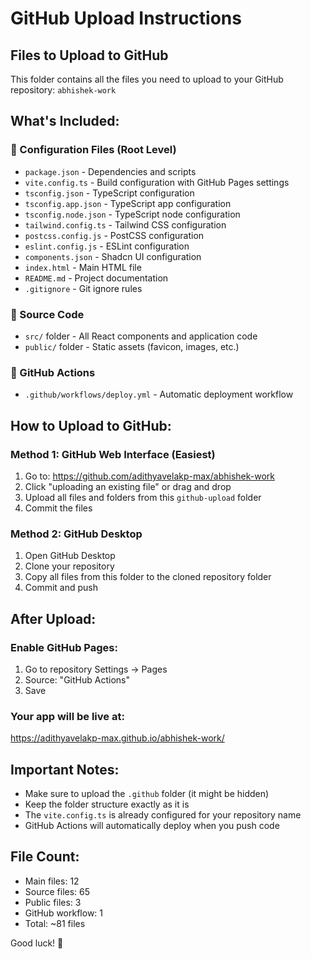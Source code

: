 # GitHub Upload Instructions

## Files to Upload to GitHub

This folder contains all the files you need to upload to your GitHub repository: `abhishek-work`

## What's Included:

### 📁 Configuration Files (Root Level)
- `package.json` - Dependencies and scripts
- `vite.config.ts` - Build configuration with GitHub Pages settings
- `tsconfig.json` - TypeScript configuration
- `tsconfig.app.json` - TypeScript app configuration
- `tsconfig.node.json` - TypeScript node configuration
- `tailwind.config.ts` - Tailwind CSS configuration
- `postcss.config.js` - PostCSS configuration
- `eslint.config.js` - ESLint configuration
- `components.json` - Shadcn UI configuration
- `index.html` - Main HTML file
- `README.md` - Project documentation
- `.gitignore` - Git ignore rules

### 📁 Source Code
- `src/` folder - All React components and application code
- `public/` folder - Static assets (favicon, images, etc.)

### 📁 GitHub Actions
- `.github/workflows/deploy.yml` - Automatic deployment workflow

## How to Upload to GitHub:

### Method 1: GitHub Web Interface (Easiest)
1. Go to: https://github.com/adithyavelakp-max/abhishek-work
2. Click "uploading an existing file" or drag and drop
3. Upload all files and folders from this `github-upload` folder
4. Commit the files

### Method 2: GitHub Desktop
1. Open GitHub Desktop
2. Clone your repository
3. Copy all files from this folder to the cloned repository folder
4. Commit and push

## After Upload:

### Enable GitHub Pages:
1. Go to repository Settings → Pages
2. Source: "GitHub Actions"
3. Save

### Your app will be live at:
https://adithyavelakp-max.github.io/abhishek-work/

## Important Notes:

- Make sure to upload the `.github` folder (it might be hidden)
- Keep the folder structure exactly as it is
- The `vite.config.ts` is already configured for your repository name
- GitHub Actions will automatically deploy when you push code

## File Count:
- Main files: 12
- Source files: 65
- Public files: 3
- GitHub workflow: 1
- Total: ~81 files

Good luck! 🚀